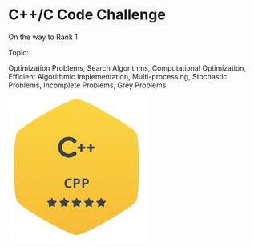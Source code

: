 # C++/C Code Challenge

On the way to Rank 1


<p>Topic:</p>
Optimization Problems, Search Algorithms, Computational Optimization, Efficient Algorithmic Implementation, Multi-processing, Stochastic Problems, Incomplete Problems, Grey Problems


![Screenshot](Cpp.png)


